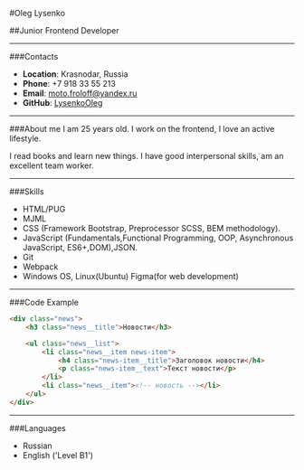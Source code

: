 #Oleg Lysenko

##Junior Frontend Developer
***
###Contacts
+ **Location**: Krasnodar, Russia
+ **Phone**: +7 918 33 55 213
+ **Email**: moto.froloff@yandex.ru
+ **GitHub**: [LysenkoOleg](https://github.com/LysenkoOleg/)
***
###About me
I am 25 years old. I work on the frontend, I love an active lifestyle.

I read books and learn new things. I have good interpersonal skills, am an excellent team worker.
***
###Skills
+ HTML/PUG
+ MJML
+ CSS (Framework Bootstrap, Preprocessor SCSS, BEM methodology).
+ JavaScript (Fundamentals,Functional Programming, OOP, Asynchronous JavaScript, ES6+,DOM),JSON.
+ Git
+ Webpack
+ Windows OS, Linux(Ubuntu)
Figma(for web development)
***
###Code Example
```html
<div class="news">
    <h3 class="news__title">Новости</h3>

    <ul class="news__list">
        <li class="news__item news-item">
            <h4 class="news-item__title">Заголовок новости</h4>
            <p class="news-item__text">Текст новости</p>
        </li>
        <li class="news__item"><!-- новость --></li>
    </ul>
</div>
```
***
###Languages
+ Russian
+ English ('Level B1')